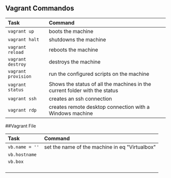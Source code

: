 ## Vagrant Commandos

| Task 					| Command
| :---                  | :---
| `vagrant up` 			| boots the machine
| `vagrant halt` 		| shutdowns the machine
| `vagrant reload` 		| reboots the machine
| `vagrant destroy` 	| destroys the machine
| `vagrant provision` 	| run the configured scripts on the machine
| `vagrant status` 		| Shows the status of all the machines in the current folder with the status
| `vagrant ssh`			| creates an ssh connection
| `vagrant rdp`			| creates remote desktop connection with a Windows machine


##Vagrant File

| Task 					| Command
| :---                  | :---
| `vb.name = ''`		| set the name of the machine in eq "Virtualbox"
| `vb.hostname` 		|
| `vb.box` 				|
| ` ` 					|

